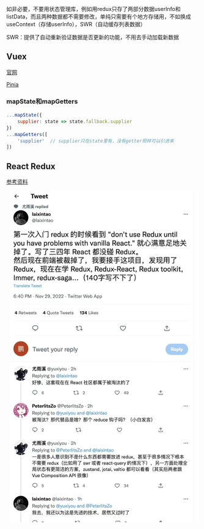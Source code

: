 如非必要，不要用状态管理库，例如用redux只存了两部分数据userInfo和listData，而且两种数据都不需要修改，单纯只需要有个地方存储用，不如换成useContext（存储userInfo），SWR（自动缓存列表数据）

SWR：提供了自动重新验证数据是否更新的功能，不用去手动加载新数据

## Vuex

[官网](https://vuex.vuejs.org/zh/guide/)

[Pinia](https://pinia.web3doc.top/)

### mapState和mapGetters

```js
...mapState({
    supplier: state => state.fallback.supplier
})
...mapGetters([
    'supplier'  // supplier只在state里有，没有getter照样可以引进来
])
```

## React Redux

[参考资料](https://taro-docs.jd.com/taro/docs/redux/)

![图片加载失败](assets/5018f42ab810250517a39554b5eebb0.jpg)

